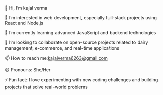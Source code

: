 👋 Hi, I’m kajal verma

👀 I’m interested in web development, especially full-stack projects using React and Node.js

🌱 I’m currently learning advanced JavaScript and backend technologies

💞️ I’m looking to collaborate on open-source projects related to dairy management, e-commerce, and real-time applications

📫 How to reach me:kajalverma6263@gmail.com 

😄 Pronouns: She/Her

⚡ Fun fact: I love experimenting with new coding challenges and building projects that solve real-world problems
<!---
kajal19803/kajal19803 is a ✨ special ✨ repository because its `README.md` (this file) appears on your GitHub profile.
You can click the Preview link to take a look at your changes.
--->
